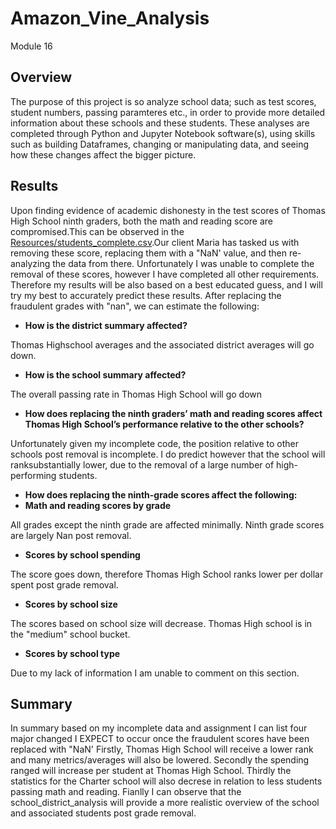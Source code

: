 # Amazon_Vine_Analysis


Module 16

## Overview 
The purpose of this project is so analyze school data; such as test scores, student numbers, passing paramteres etc., in order to provide more detailed information
about these schools and these students. These analyses are completed through Python and Jupyter Notebook software(s), using skills such as building Dataframes, 
changing or manipulating data, and seeing how these changes affect the bigger picture. 

## Results
Upon finding evidence of academic dishonesty in the test scores of Thomas High School ninth graders, both the math and reading score are compromised.This can be observed in the
[Resources/students_complete.csv](Resources/students_complete.csv).Our client Maria has tasked us with removing these score, replacing them with a "NaN' value, and then re-analyzing the data from there. Unfortunately I was unable to complete the removal of these scores, however I have completed all other requirements. Therefore my results will be
also based on a best educated guess, and I will try my best to accurately predict these results. 
After replacing the fraudulent grades with "nan", we can estimate the following:

* **How is the district summary affected?**

Thomas Highschool averages and the associated district averages will go down.

* **How is the school summary affected?**

The overall passing rate in Thomas High School will go down


* **How does replacing the ninth graders’ math and reading scores affect Thomas High School’s performance relative to the other schools?**

Unfortunately given my incomplete code, the position relative to other schools post removal is incomplete. I do predict however that the school will ranksubstantially lower, due to the removal of a large number of high-performing students. 

* **How does replacing the ninth-grade scores affect the following:**
* **Math and reading scores by grade**

All grades except the ninth grade are affected minimally. Ninth grade scores are largely Nan post removal. 

* **Scores by school spending**

The score goes down, therefore Thomas High School ranks lower per dollar spent post grade removal. 

* **Scores by school size**

The scores based on school size will decrease. Thomas High school is in the "medium" school bucket. 

* **Scores by school type**

Due to my lack of information I am unable to comment on this section. 

## Summary 
In summary based on my incomplete data and assignment I can list four major changed I EXPECT to occur once the fraudulent scores have been replaced with "NaN'
Firstly, Thomas High School will receive a lower rank and many metrics/averages will also be lowered. Secondly the spending ranged will increase per student at 
Thomas High School. Thirdly the statistics for the Charter school will also decrese in relation to less students passing math and reading. Fianlly I can observe that 
the school_district_analysis will provide a more realistic overview of the school and associated students post grade removal. 

